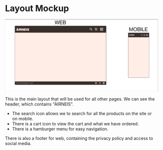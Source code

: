 # Layout Mockup

![Layout Mockup](./images/layout.png)

This is the main layout that will be used for all other pages.
We can see the header, which contains "ÀIRNEIS".

- The search icon allows we to search for all the products on the site or on mobile.
- There is a cart icon to view the cart and what we have ordered.
- There is a hamburger menu for easy navigation.

There is also a footer for web, containing the privacy policy and access to social media.
